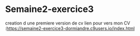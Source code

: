 # Semaine2-exercice3
creation d une premiere version de cv
lien pour vers mon CV :https://semaine2-exercice3-dormiandre.c9users.io/index.html
